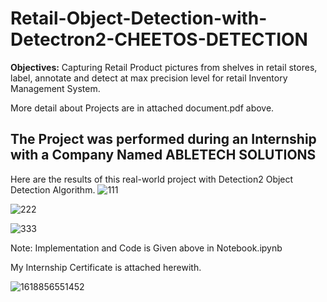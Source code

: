 # Retail-Object-Detection-with-Detectron2-CHEETOS-DETECTION
**Objectives:** Capturing Retail Product pictures from shelves in retail stores, label, annotate and detect at max precision level for retail Inventory Management System.

More detail about Projects are in attached document.pdf above.

## The Project was performed during an Internship with a Company Named ABLETECH SOLUTIONS

Here are the results of this real-world project with Detection2 Object Detection Algorithm.
![111](https://github.com/SamiUddin-tech/SamiUddin-tech/assets/81253183/22503f82-be71-469f-b4a6-623abcc0ec39)

![222](https://github.com/SamiUddin-tech/SamiUddin-tech/assets/81253183/16200568-4b12-486e-b6da-03d4829e8940)

![333](https://github.com/SamiUddin-tech/SamiUddin-tech/assets/81253183/69960874-9c98-46fd-83db-9eed5ba83af1)

Note: Implementation and Code is Given above in Notebook.ipynb

My Internship Certificate is attached herewith.

![1618856551452](https://github.com/SamiUddin-tech/SamiUddin-tech/assets/81253183/322cdad9-e5d0-477c-823d-90c8db33edd6)


